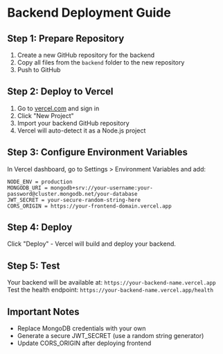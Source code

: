 # Backend Deployment Guide

## Step 1: Prepare Repository
1. Create a new GitHub repository for the backend
2. Copy all files from the `backend` folder to the new repository
3. Push to GitHub

## Step 2: Deploy to Vercel
1. Go to [vercel.com](https://vercel.com) and sign in
2. Click "New Project"
3. Import your backend GitHub repository
4. Vercel will auto-detect it as a Node.js project

## Step 3: Configure Environment Variables
In Vercel dashboard, go to Settings > Environment Variables and add:

```
NODE_ENV = production
MONGODB_URI = mongodb+srv://your-username:your-password@cluster.mongodb.net/your-database
JWT_SECRET = your-secure-random-string-here
CORS_ORIGIN = https://your-frontend-domain.vercel.app
```

## Step 4: Deploy
Click "Deploy" - Vercel will build and deploy your backend.

## Step 5: Test
Your backend will be available at: `https://your-backend-name.vercel.app`
Test the health endpoint: `https://your-backend-name.vercel.app/health`

## Important Notes
- Replace MongoDB credentials with your own
- Generate a secure JWT_SECRET (use a random string generator)
- Update CORS_ORIGIN after deploying frontend